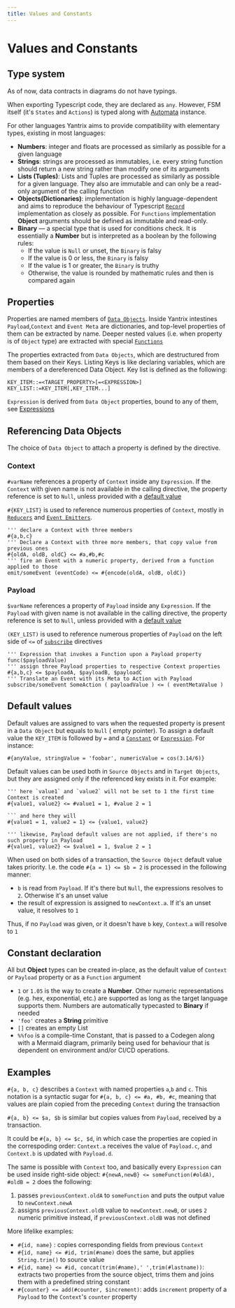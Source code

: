 ```yaml
---
title: Values and Constants
---
```


# Values and Constants

## Type system

As of now, data contracts in diagrams do not have typings.

When exporting Typescript code, they are declared as `any`. However, FSM itself (it's `States` and `Actions`) is typed
along with [Automata](../API-reference/automata/) instance.

For other languages Yantrix aims to provide compatibility with elementary types, existing in most languages:

-   **Numbers**: integer and floats are processed as similarly as possible for a given language
-   **Strings**: strings are processed as immutables, i.e. every string function should return a new string rather than
    modify one of its arguments
-   **Lists (Tuples)**: Lists and Tuples are processed as similarly as possible for a given language. They also are
    immutable and can only be a read-only argument of the calling function
-   **Objects(Dictionaries)**: implementation is highly language-dependent and aims to reproduce the behaviour of
    Typescript [`Record`](../API-reference/automata/interfaces/IAutomata.html) implementation as closely as possible.
    For `Functions` implementation **Object** arguments should be defined as immutable and read-only.
-   **Binary** &mdash; a special type that is used for conditions check. It is essentially a **Number** but is interpreted
    as a boolean by the following rules:
    -   If the value is `Null` or unset, the `Binary` is falsy
    -   If the value is 0 or less, the `Binary` is falsy
    -   If the value is 1 or greater, the `Binary` is truthy
    -   Otherwise, the value is rounded by mathematic rules and then is compared again

## Properties

Properties are named members of [`Data Objects`](100_data_objects.html). Inside Yantrix intestines `Payload`,`Context`
and `Event Meta` are dictionaries, and top-level properties of them can be extracted by name. Deeper nested values (i.e.
when property is of `Object` type) are extracted with special [`Functions`](140_functions.html)

The properties extracted from `Data Objects`, which are destructured from them based on their Keys. Listing Keys is like
declaring variables, which are members of a dereferenced Data Object.
Key list is defined as the following:

```
KEY_ITEM::=<TARGET_PROPERTY>[=<EXPRESSION>]
KEY_LIST::=KEY_ITEM[,KEY_ITEM...]
```

`Expression` is derived from `Data Object` properties, bound to any of them, see [Expressions](130_expressions.html)

## Referencing Data Objects

The choice of `Data Object` to attach a property is defined by the directive.

### Context

`#varName` references a property of `Context` inside any `Expression`. If the `Context` with given name is not available
in the calling
directive, the property reference is set to `Null`, unless provided with a [default value](#default-values)

`#{KEY_LIST}` is used to reference numerous properties of `Context`, mostly in [`Reducers`](110_reducers.html)
and [`Event Emitters`](220_emit.html).

```
''' declare a Context with three members
#{a,b,c}
''' Declare a Context with three more members, that copy value from previous ones
#{oldA, oldB, oldC} <= #a,#b,#c
''' fire an Event with a numeric property, derived from a function applied to those
emit/someEvent (eventCode) <= #{encode(oldA, oldB, oldC)}
```

### Payload

`$varName` references a property of `Payload` inside any `Expression`. If the `Payload` with given name is not available
in the calling
directive, the property reference is set to `Null`, unless provided with a [default value](#default-values)

`(KEY_LIST)` is used to reference numerous properties of `Payload` on the left side of `<=`
of [`subscribe`](210_subscribe.html) directives

```
''' Expression that invokes a Function upon a Payload property
func($payloadValue)
''' assign three Payload properties to respective Context properties
#{a,b,c} <= $payloadA, $payloadB, $payloadC
''' Translate an Event with its Meta to Action with Payload
subscribe/someEvent SomeAction ( payloadValue ) <= ( eventMetaValue )
```

## Default values

Default values are assigned to vars when the requested property is present in a `Data Object` but equals to `Null` (
empty pointer). To assign a default value
the `KEY_ITEM` is followed by `=` and a [`Constant`](constants.html) or [`Expression`](expressions.html). For instance:

```
#{anyValue, stringValue = 'foobar', numericValue = cos(3.14/6)}
```

Default values can be used both in `Source Objects` and in `Target Objects`, but they are assigned only if the
referenced key exists in it. For example:

````
''' here `value1` and `value2` will not be set to 1 the first time Context is created
#{value1, value2} <= #value1 = 1, #value 2 = 1

``` and here they will
#{value1 = 1, value2 = 1} <= {value1, value2}

''' likewise, Payload default values are not applied, if there's no such property in Payload
#{value1, value2} <= $value1 = 1, $value 2 = 1
````

When used on both sides of a transaction, the `Source Object` default value takes priority. I.e. the
code `#{a = 1} <= $b = 2` is processed in the following manner:

-   `b` is read from `Payload`. If it's there but `Null`, the expressions resolves to `2`. Otherwise it's an unset value
-   the result of expression is assigned to `newContext.a`. If it's an unset value, it resolves to `1`

Thus, if no `Payload` was given, or it doesn't have `b` key, `Context`.`a` will resolve to `1`

## Constant declaration

All but **Object** types can be created in-place, as the default value of `Context` or `Payload` property or as
a `Function` argument

-   `1` or `1.05` is the way to create a **Number**. Other numeric representations (e.g. hex, exponential, etc.) are
    supported
    as long as the target language supports them. Numbers are automatically typecasted to **Binary** if needed
-   `'foo'` creates a **String** primitive
-   `[]` creates an empty List
-   `%%foo` is a compile-time Constant, that is passed to a Codegen along with a Mermaid diagram, primarily being used
    for behaviour that is dependent on environment and/or CI/CD operations.

## Examples

`#{a, b, c}` describes a `Context` with named properties `a`,`b` and `c`. This notation is a syntactic sugar
for `#{a, b, c} <= #a, #b, #c`, meaning that values are plain copied from the preceding `Context` during the transaction

`#{a, b} <= $a, $b` is similar but copies values from `Payload`, received by a transaction.

It could be `#{a, b} <= $c, $d`, in which case the properties are
copied in the correspoding order: `Context.a` receives the value of `Payload.c`, and `Context.b` is updated
with `Payload.d`.

The same is possible with `Context` too, and basically every `Expression` can be used inside right-side
object: `#{newA,newB} <= someFunction(#oldA), #oldB = 2` does the following:

1. passes `previousContext.oldA` to `someFunction` and puts the output value to `newContext.newA`
2. assigns `previousContext.oldB` value to `newContext.newB`, or uses `2` numeric primitive instead,
   if `previousContext.oldB` was not defined

More lifelike examples:

-   `#{id, name}` : copies corresponding fields from previous `Context`
-   `#{id, name} <= #id, trim(#name)` does the same, but applies `String.trim()` to source value
-   `#{id, name} <= #id, concat(trim(#name),' ',trim(#lastname))`: extracts two properties from the source object, trims
    them and joins them with a predefined string constant
-   `#{counter} <= add(#counter, $increment)`: adds `increment` property of a `Payload` to the `Context`'s `counter`
    property
